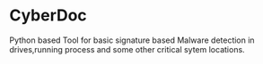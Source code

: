 # CyberDoc

Python based Tool for basic signature based Malware detection in drives,running process and some other critical sytem locations.
